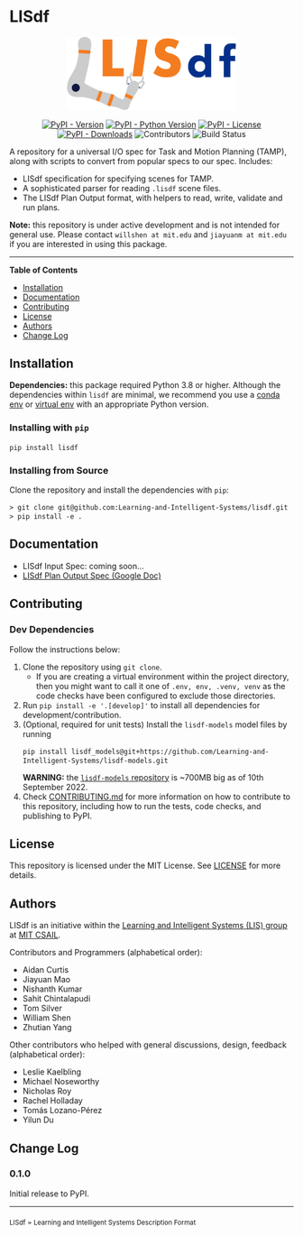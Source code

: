 # LISdf

<div align="center">
<img src="https://raw.githubusercontent.com/Learning-and-Intelligent-Systems/lisdf/master/docs/assets/lisdf_logo.png" alt="LISdf logo" width="300" role="img">

[![PyPI - Version](https://img.shields.io/pypi/v/lisdf.svg?label=Version)](https://pypi.org/project/lisdf)
[![PyPI - Python Version](https://img.shields.io/pypi/pyversions/lisdf.svg?label=Python)](https://pypi.org/project/lisdf)
[![PyPI - License](https://img.shields.io/pypi/l/lisdf.svg?label=License)](https://pypi.org/project/lisdf)
[![PyPI - Downloads](https://img.shields.io/pypi/dm/lisdf.svg?label=Downloads)](https://pypistats.org/packages/lisdf)
![Contributors](https://img.shields.io/github/contributors/Learning-and-Intelligent-Systems/lisdf?label=Contributors)
![Build Status](https://github.com/Learning-and-Intelligent-Systems/lisdf/actions/workflows/ci_checks.yml/badge.svg)
</div>

A repository for a universal I/O spec for Task and Motion Planning (TAMP), along with scripts to convert from 
popular specs to our spec. Includes:

- LISdf specification for specifying scenes for TAMP.
- A sophisticated parser for reading `.lisdf` scene files.
- The LISdf Plan Output format, with helpers to read, write, validate and run plans.

**Note:** this repository is under active development and is not intended for general use. 
Please contact `willshen at mit.edu` and `jiayuanm at mit.edu` if you are interested in using this package.

-----

**Table of Contents**


- [Installation](#installation)
- [Documentation](#documentation)
- [Contributing](#contributing)
- [License](#license)
- [Authors](#authors)
- [Change Log](#change-log)

## Installation

**Dependencies:** this package required Python 3.8 or higher. Although the dependencies within `lisdf` are minimal, 
we recommend you use a [conda env](https://docs.conda.io/projects/conda/en/latest/user-guide/tasks/manage-environments.html)
or [virtual env](https://docs.python.org/3.8/library/venv.html) with an appropriate Python version.

### Installing with `pip`

```
pip install lisdf
```

### Installing from Source

Clone the repository and install the dependencies with `pip`:

```console
> git clone git@github.com:Learning-and-Intelligent-Systems/lisdf.git
> pip install -e .
```

## Documentation
- LISdf Input Spec: coming soon...
- [LISdf Plan Output Spec (Google Doc)](https://docs.google.com/document/d/15V7K-ljLGx-4hJJaihaDM4-MXGuTXvXhEdNQgRum75A/edit#heading=h.2m2ax6udwea4)

## Contributing

### Dev Dependencies
Follow the instructions below:

1. Clone the repository using `git clone`. 
    - If you are creating a virtual environment within the project directory, then you might want to call it one of
    `.env, env, .venv, venv` as the code checks have been configured to exclude those directories.
2. Run `pip install -e '.[develop]'` to install all dependencies for development/contribution.
3. (Optional, required for unit tests) Install the `lisdf-models` model files by running
   ```
   pip install lisdf_models@git+https://github.com/Learning-and-Intelligent-Systems/lisdf-models.git
   ```
    **WARNING:** the [`lisdf-models` repository](https://github.com/Learning-and-Intelligent-Systems/lisdf-models)
    is ~700MB big as of 10th September 2022.
4. Check [CONTRIBUTING.md](CONTRIBUTING.md) for more information on how to contribute to this repository, including 
    how to run the tests, code checks, and publishing to PyPI.


## License
This repository is licensed under the MIT License. See [LICENSE](LICENSE) for more details.


## Authors
LISdf is an initiative within the [Learning and Intelligent Systems (LIS) group](https://lis.csail.mit.edu) at 
[MIT CSAIL](https://www.csail.mit.edu/).

Contributors and Programmers (alphabetical order):
- Aidan Curtis
- Jiayuan Mao
- Nishanth Kumar
- Sahit Chintalapudi
- Tom Silver
- William Shen
- Zhutian Yang

Other contributors who helped with general discussions, design, feedback (alphabetical order):
- Leslie Kaelbling
- Michael Noseworthy
- Nicholas Roy
- Rachel Holladay
- Tomás Lozano-Pérez
- Yilun Du


## Change Log

### 0.1.0
Initial release to PyPI.

-----

<sub>LISdf = Learning and Intelligent Systems Description Format</sub>
